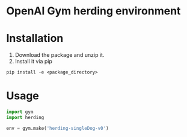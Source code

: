# OpenAI Gym herding environment

Installation
============
1. Download the package and unzip it.
2. Install it via pip 
```
pip install -e <package_directory>
```
Usage
============
```python
import gym
import herding

env = gym.make('herding-singleDog-v0')
```